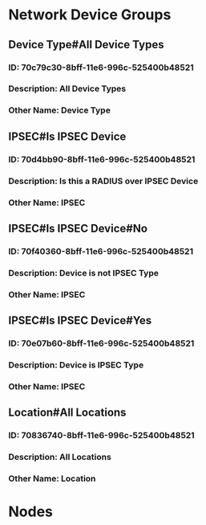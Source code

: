 # Network Device Groups
## Device Type#All Device Types
### ID: 70c79c30-8bff-11e6-996c-525400b48521
### Description: All Device Types
### Other Name: Device Type
## IPSEC#Is IPSEC Device
### ID: 70d4bb90-8bff-11e6-996c-525400b48521
### Description: Is this a RADIUS over IPSEC Device
### Other Name: IPSEC
## IPSEC#Is IPSEC Device#No
### ID: 70f40360-8bff-11e6-996c-525400b48521
### Description: Device is not IPSEC Type
### Other Name: IPSEC
## IPSEC#Is IPSEC Device#Yes
### ID: 70e07b60-8bff-11e6-996c-525400b48521
### Description: Device is IPSEC Type
### Other Name: IPSEC
## Location#All Locations
### ID: 70836740-8bff-11e6-996c-525400b48521
### Description: All Locations
### Other Name: Location
# Nodes